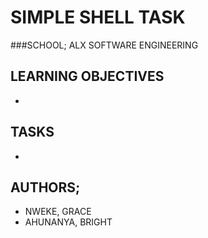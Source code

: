 # SIMPLE SHELL TASK
###SCHOOL; ALX SOFTWARE ENGINEERING

## LEARNING OBJECTIVES
-

## TASKS
-

## AUTHORS;
- NWEKE, GRACE
- AHUNANYA, BRIGHT

